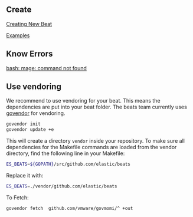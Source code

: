 ## Create

[Creating New  Beat](https://www.elastic.co/guide/en/beats/devguide/current/new-beat.html)

[Examples](https://www.elastic.co/blog/build-your-own-beat)

## Know Errors

[bash: mage: command not found](https://discuss.elastic.co/t/error-on-make-setup/147473)

## Use vendoring

We recommend to use vendoring for your beat. This means the dependencies are put into your beat folder. The beats team currently uses [govendor](https://github.com/kardianos/govendor) for vendoring.

```bash
govendor init
govendor update +e
```

This will create a directory `vendor` inside your repository. To make sure all dependencies for the Makefile commands are loaded from the vendor directory, find the following line in your Makefile:

```bash
ES_BEATS=${GOPATH}/src/github.com/elastic/beats
```

Replace it with:
```bash
ES_BEATS=./vendor/github.com/elastic/beats
```

To Fetch: 
```bash
govendor fetch  github.com/vmware/govmomi/^ +out
```